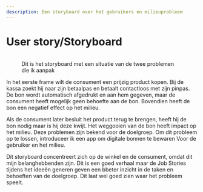 ```yaml
---
description: Een storyboard over het gebruikers en milieuprobleem
---
```


# User story/Storyboard

<figure><img src="../.gitbook/assets/User story.png" alt=""><figcaption><p>Dit is het storyboard met een situatie van de twee problemen die ik aanpak</p></figcaption></figure>

In het eerste frame wilt de consument een prijzig product kopen. Bij de kassa zoekt hij naar zijn betaalpas en betaalt contactloos met zijn pinpas. De bon wordt automatisch afgedrukt en aan hem gegeven, maar de consument heeft mogelijk geen behoefte aan de bon. Bovendien heeft de bon een negatief effect op het milieu.

Als de consument later besluit het product terug te brengen, heeft hij de bon nodig maar is hij deze kwijt. Het weggooien van de bon heeft impact op het milieu. Deze problemen zijn bekend voor de doelgroep. Om dit probleem op te lossen, introduceer ik een app om digitale bonnen te bewaren Voor de gebruiker en het milieu.

Dit storyboard concentreert zich op de winkel en de consument, omdat dit mijn belanghebbenden zijn. Dit is een goed verhaal maar de Job Stories tijdens het ideeën generen geven een bbeter inzicht in de taken en behoeften van de doelgroep. Dit laat wel goed zien waar het probleem speelt.&#x20;
